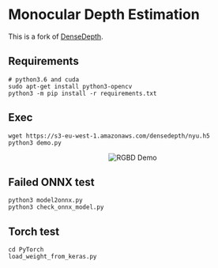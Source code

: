 # Monocular Depth Estimation
This is a fork of [DenseDepth](https://github.com/ialhashim/DenseDepth).


## Requirements
```
# python3.6 and cuda
sudo apt-get install python3-opencv
python3 -m pip install -r requirements.txt
```

## Exec
```
wget https://s3-eu-west-1.amazonaws.com/densedepth/nyu.h5
python3 demo.py
```

<p align="center">
  <img style="max-width:500px" src="https://s3-eu-west-1.amazonaws.com/densedepth/densedepth_results_04.jpg" alt="RGBD Demo">
</p>

## Failed ONNX test
```
python3 model2onnx.py
python3 check_onnx_model.py
```

## Torch test
```
cd PyTorch
load_weight_from_keras.py
```
